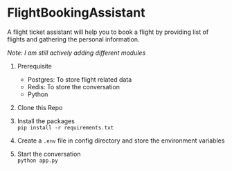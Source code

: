 # FlightBookingAssistant

A flight ticket assistant will help you to book a flight by providing list of flights
and gathering the personal information.

*Note: I am still actively adding different modules*


1. Prerequisite
   - Postgres: To store flight related data 
   - Redis: To store the conversation
   - Python 

2. Clone this Repo

3. Install the packages <br>
```pip install -r requirements.txt```

4. Create a ```.env``` file in config directory and store the environment variables

5. Start the conversation <br>
```python app.py```
